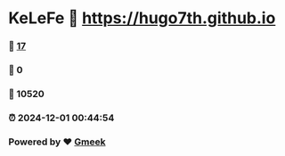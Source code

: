 # KeLeFe :link: https://hugo7th.github.io 
### :page_facing_up: [17](https://hugo7th.github.io/tag.html) 
### :speech_balloon: 0 
### :hibiscus: 10520 
### :alarm_clock: 2024-12-01 00:44:54 
### Powered by :heart: [Gmeek](https://github.com/Meekdai/Gmeek)
